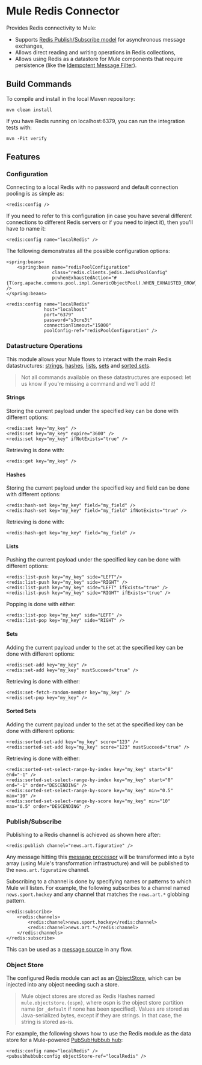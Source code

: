 Mule Redis Connector
====================

Provides Redis connectivity to Mule:

- Supports [Redis Publish/Subscribe model](http://redis.io/topics/pubsub) for asynchronous message exchanges,
- Allows direct reading and writing operations in Redis collections,  
- Allows using Redis as a datastore for Mule components that require persistence (like the [Idempotent Message Filter](http://www.mulesoft.org/documentation/display/MULE3USER/Routing+Message+Processors#RoutingMessageProcessors-IdempotentMessageFilter)).

Build Commands
--------------

To compile and install in the local Maven repository:

    mvn clean install  

If you have Redis running on localhost:6379, you can run the integration tests with:

    mvn -Pit verify


Features
--------

### Configuration

Connecting to a local Redis with no password and default connection pooling is as simple as:

    <redis:config />
    
If you need to refer to this configuration (in case you have several different connections to different Redis servers or if you need to inject it), then you'll have to name it:

    <redis:config name="localRedis" />

The following demonstrates all the possible configuration options:

    <spring:beans>
        <spring:bean name="redisPoolConfiguration"
                     class="redis.clients.jedis.JedisPoolConfig"
                     p:whenExhaustedAction="#{T(org.apache.commons.pool.impl.GenericObjectPool).WHEN_EXHAUSTED_GROW}" />
    </spring:beans>
    
    <redis:config name="localRedis"
                  host="localhost"
                  port="6379"
                  password="s3cre3t"
                  connectionTimeout="15000"
                  poolConfig-ref="redisPoolConfiguration" />


### Datastructure Operations

This module allows your Mule flows to interact with the main Redis datastructures: [strings](http://redis.io/commands#string), [hashes](http://redis.io/commands#hash), [lists](http://redis.io/commands#list), [sets](http://redis.io/commands#set) and [sorted sets](http://redis.io/commands#sorted_set).

> Not all commands available on these datastructures are exposed: let us know if you're missing a command and we'll add it!

#### Strings

Storing the current payload under the specified key can be done with different options:

    <redis:set key="my_key" />
    <redis:set key="my_key" expire="3600" />
    <redis:set key="my_key" ifNotExists="true" />

Retrieving is done with:

    <redis:get key="my_key" />

#### Hashes

Storing the current payload under the specified key and field can be done with different options:

    <redis:hash-set key="my_key" field="my_field" />
    <redis:hash-set key="my_key" field="my_field" ifNotExists="true" />

Retrieving is done with:

    <redis:hash-get key="my_key" field="my_field" />
    
#### Lists

Pushing the current payload under the specified key can be done with different options:

    <redis:list-push key="my_key" side="LEFT"/>
    <redis:list-push key="my_key" side="RIGHT" />
    <redis:list-push key="my_key" side="LEFT" ifExists="true" />
    <redis:list-push key="my_key" side="RIGHT" ifExists="true" />

Popping is done with either:

    <redis:list-pop key="my_key" side="LEFT" />
    <redis:list-pop key="my_key" side="RIGHT" />

#### Sets

Adding the current payload under to the set at the specified key can be done with different options:

    <redis:set-add key="my_key" />
    <redis:set-add key="my_key" mustSucceed="true" />

Retrieving is done with either:

    <redis:set-fetch-random-member key="my_key" />
    <redis:set-pop key="my_key" />

#### Sorted Sets

Adding the current payload under to the set at the specified key can be done with different options:

    <redis:sorted-set-add key="my_key" score="123" />
    <redis:sorted-set-add key="my_key" score="123" mustSucceed="true" />

Retrieving is done with either:

    <redis:sorted-set-select-range-by-index key="my_key" start="0" end="-1" />
    <redis:sorted-set-select-range-by-index key="my_key" start="0" end="-1" order="DESCENDING" />
    <redis:sorted-set-select-range-by-score key="my_key" min="0.5" max="10" />
    <redis:sorted-set-select-range-by-score key="my_key" min="10" max="0.5" order="DESCENDING" />

### Publish/Subscribe

Publishing to a Redis channel is achieved as shown here after:

    <redis:publish channel="news.art.figurative" />

Any message hitting this [message processor](http://www.mulesoft.org/documentation/display/MULE3USER/Message+Sources+and+Message+Processors#MessageSourcesandMessageProcessors-MessageProcessors) will be transformed into a byte array (using Mule's transformation infrastructure) and will be published to the `news.art.figurative` channel.

Subscribing to a channel is done by specifying names or patterns to which Mule will listen. For example, the following subscribes to a channel named `news.sport.hockey` and any channel that matches the `news.art.*` globbing pattern.

    <redis:subscribe>
        <redis:channels>
            <redis:channel>news.sport.hockey</redis:channel>
            <redis:channel>news.art.*</redis:channel>
        </redis:channels>
    </redis:subscribe>

This can be used as a [message source](http://www.mulesoft.org/documentation/display/MULE3USER/Message+Sources+and+Message+Processors#MessageSourcesandMessageProcessors-MessageSources) in any flow. 


### Object Store

The configured Redis module can act as an [ObjectStore](http://www.mulesoft.org/docs/site/current3/apidocs/index.html?org/mule/api/store/ObjectStore.html), which can be injected into any object needing such a store.

> Mule object stores are stored as Redis Hashes named `mule.objectstore.{ospn}`, where ospn is the object store partition name (or `_default` if none has been specified). Values are stored as Java-serialized bytes, except if they are strings. In that case, the string is stored as-is. 

For example, the following shows how to use the Redis module as the data store for a Mule-powered [PubSubHubbub hub](https://github.com/mulesoft/mule-module-pubsubhubbub):

    <redis:config name="localRedis" />
    <pubsubhubbub:config objectStore-ref="localRedis" />

